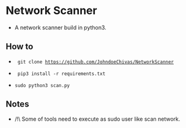 # Network Scanner

* A network scanner build in python3.

## How to 

* <code> git clone https://github.com/JohndoeChivas/NetworkScanner </code>

* <code> pip3 install -r requirements.txt </code>

* <code>sudo python3 scan.py </code>

## Notes

* /!\ Some of tools need to execute as sudo user like scan network. 


